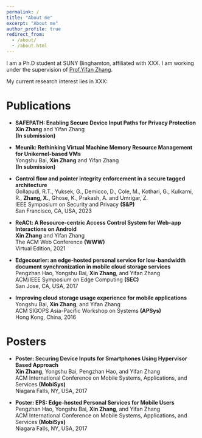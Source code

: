 ```yaml
---
permalink: /
title: "About me"
excerpt: "About me"
author_profile: true
redirect_from: 
  - /about/
  - /about.html
---
```


I am a Ph.D student at SUNY Binghamton, affiliated with XXX. I am working under the supervision of [Prof.Yifan Zhang](https://www.binghamton.edu/computer-science/people/profile.html?id=zhangy).

My current research interest lies in XXX:

    
# Publications

- **SAFEPATH: Enabling Secure Device Input Paths for Privacy Protection**\
  **Xin Zhang** and Yifan Zhang\
  **(In submission)**

- **Meunik: Rethinking Virtual Machine Memory Resource Management for Unikernel-based VMs**\
  Yongshu Bai, **Xin Zhang** and Yifan Zhang\
  **(In submission)**

- **Control flow and pointer integrity enforcement in a secure tagged architecture**\
  Gollapudi, R.T., Yuksek, G., Demicco, D., Cole, M., Kothari, G., Kulkarni, R., **Zhang, X.**, Ghose, K., Prakash, A. and Umrigar, Z.\
  IEEE Symposium on Security and Privacy **(S&P)** \
  San Francisco, CA, USA, 2023

- **ReACt: A Resource-centric Access Control System for Web-app Interactions on Android**\
  **Xin Zhang** and Yifan Zhang\
  The ACM Web Conference **(WWW)** \
  Virtual Edition, 2021  
  
 - **Edgecourier: an edge-hosted personal service for low-bandwidth document synchronization in mobile cloud storage services**\
  Pengzhan Hao, Yongshu Bai, **Xin Zhang**, and Yifan Zhang\
  ACM/IEEE Symposium on Edge Computing **(SEC)** \
  San Jose, CA, USA, 2017

- **Improving cloud storage usage experience for mobile applications**\
  Yongshu Bai, **Xin Zhang**, and Yifan Zhang\
  ACM SIGOPS Asia-Pacific Workshop on Systems **(APSys)** \
  Hong Kong, China, 2016
  
# Posters
- **Poster: Securing Device Inputs for Smartphones Using Hypervisor Based Approach**\
  **Xin Zhang**, Yongshu Bai, Pengzhan Hao, and Yifan Zhang\
  ACM International Conference on Mobile Systems, Applications, and Services **(MobiSys)** \
  Niagara Falls, NY, USA, 2017

- **Poster: EPS: Edge-hosted Personal Services for Mobile Users**\
  Pengzhan Hao, Yongshu Bai, **Xin Zhang**, and Yifan Zhang\
  ACM International Conference on Mobile Systems, Applications, and Services **(MobiSys)** \
  Niagara Falls, NY, USA, 2017
